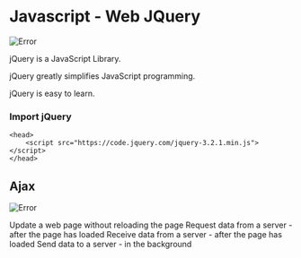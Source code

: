 # Javascript - Web JQuery

![Error](https://www.acens.com/comunicacion/wp-content/images/2016/12/word-image-1.png)

jQuery is a JavaScript Library.

jQuery greatly simplifies JavaScript programming.

jQuery is easy to learn.

### Import jQuery
```
<head>
    <script src="https://code.jquery.com/jquery-3.2.1.min.js"></script>
</head>
```

## Ajax

![Error](https://d31ezp3r8jwmks.cloudfront.net/variants/pyZooE8LFeLWKMscXEu2fJjK/d2e337a4f6900f8d0798c596eb0607a8e0c2fbddb6a7ab7afcd60009c119d4c7)

Update a web page without reloading the page
Request data from a server - after the page has loaded
Receive data from a server - after the page has loaded
Send data to a server - in the background
